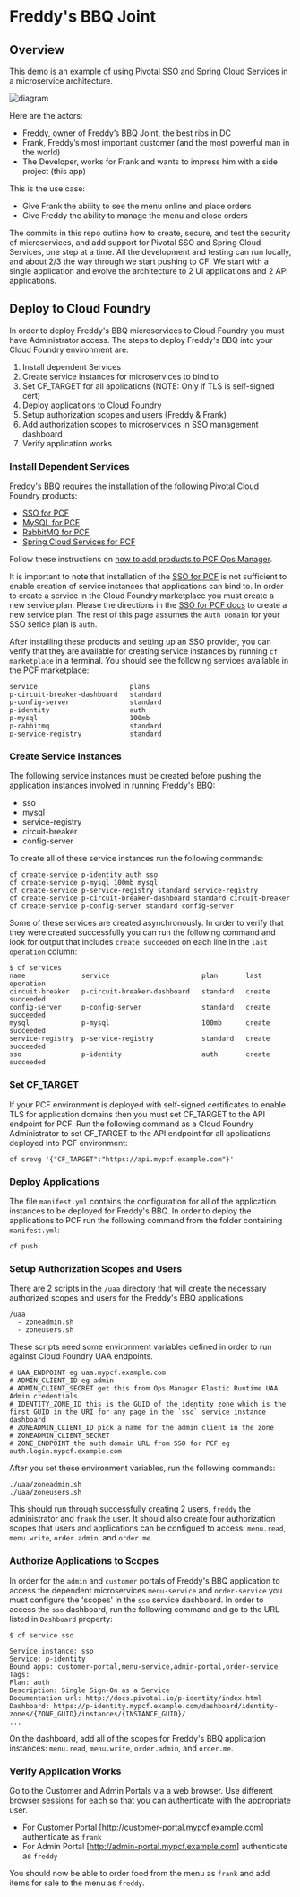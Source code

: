 # Freddy's BBQ Joint

## Overview

This demo is an example of using Pivotal SSO and Spring Cloud Services in a microservice architecture.

![diagram](docs/diagram.gif "Diagram")

Here are the actors:
- Freddy, owner of Freddy’s BBQ Joint, the best ribs in DC
- Frank, Freddy’s most important customer (and the most powerful man in the world)
- The Developer, works for Frank and wants to impress him with a side project (this app)

This is the use case:
- Give Frank the ability to see the menu online and place orders
- Give Freddy the ability to manage the menu and close orders

The commits in this repo outline how to create, secure, and test the security of microservices, and add support for Pivotal SSO and Spring Cloud Services, one step at a time. All the development and testing can run locally, and about 2/3 the way through we start pushing to CF. We start with a single application and evolve the architecture to 2 UI applications and 2 API applications.

## Deploy to Cloud Foundry

In order to deploy Freddy's BBQ microservices to Cloud Foundry you must have Administrator access. The steps to deploy Freddy's BBQ into your Cloud Foundry environment are:

1. Install dependent Services
2. Create service instances for microservices to bind to
3. Set CF_TARGET for all applications (NOTE: Only if TLS is self-signed cert)
4. Deploy applications to Cloud Foundry
5. Setup authorization scopes and users (Freddy & Frank)
6. Add authorization scopes to microservices in SSO management dashboard
7. Verify application works

### Install Dependent Services

Freddy's BBQ requires the installation of the following Pivotal Cloud Foundry products:

* [SSO for PCF](https://network.pivotal.io/products/p-identity)
* [MySQL for PCF](https://network.pivotal.io/products/p-mysql)
* [RabbitMQ for PCF](https://network.pivotal.io/products/pivotal-rabbitmq-service)
* [Spring Cloud Services for PCF](https://network.pivotal.io/products/p-spring-cloud-services)

Follow these instructions on [how to add products to PCF Ops Manager](http://docs.pivotal.io/pivotalcf/1-8/customizing/add-delete.html).

It is important to note that installation of the [SSO for PCF](https://network.pivotal.io/products/p-identity) is not sufficient to enable creation of service instances that applications can bind to. In order to create a service in the Cloud Foundry marketplace you must create a new service plan. Please the directions in the [SSO for PCF docs](http://docs.pivotal.io/p-identity/1-8/getting-started.html) to create a new service plan. The rest of this page assumes the `Auth Domain` for your SSO serice plan is `auth`.

After installing these products and setting up an SSO provider, you can verify that they are available for creating service instances by running `cf marketplace` in a terminal. You should see the following services available in the PCF marketplace:

```
service                       plans
p-circuit-breaker-dashboard   standard
p-config-server               standard
p-identity                    auth
p-mysql                       100mb
p-rabbitmq                    standard
p-service-registry            standard
```

### Create Service instances

The following service instances must be created before pushing the application instances involved in running Freddy's BBQ:

* sso
* mysql
* service-registry
* circuit-breaker
* config-server

To create all of these service instances run the following commands:

```
cf create-service p-identity auth sso
cf create-service p-mysql 100mb mysql
cf create-service p-service-registry standard service-registry
cf create-service p-circuit-breaker-dashboard standard circuit-breaker
cf create-service p-config-server standard config-server
```

Some of these services are created asynchronously. In order to verify that they were created successfully you can run the following command and look for output that includes `create succeeded` on each line in the `last operation` column:

```
$ cf services
name              service                       plan       last operation
circuit-breaker   p-circuit-breaker-dashboard   standard   create succeeded
config-server     p-config-server               standard   create succeeded
mysql             p-mysql                       100mb      create succeeded
service-registry  p-service-registry            standard   create succeeded
sso               p-identity                    auth       create succeeded
```

### Set CF_TARGET

If your PCF environment is deployed with self-signed certificates to enable TLS for application domains then you must set CF_TARGET to the API endpoint for PCF. Run the following command as a Cloud Foundry Administrator to set CF_TARGET to the API endpoint for all applications deployed into PCF environment:

```
cf srevg '{"CF_TARGET":"https://api.mypcf.example.com"}'
```
### Deploy Applications

The file `manifest.yml` contains the configuration for all of the application instances to be deployed for Freddy's BBQ. In order to deploy the applications to PCF run the following command from the folder containing `manifest.yml`:

```
cf push
```

### Setup Authorization Scopes and Users

There are 2 scripts in the `/uaa` directory that will create the necessary authorized scopes and users for the Freddy's BBQ applications:

```
/uaa
  - zoneadmin.sh
  - zoneusers.sh
```

These scripts need some environment variables defined in order to run against Cloud Foundry UAA endpoints.

```
# UAA_ENDPOINT eg uaa.mypcf.example.com
# ADMIN_CLIENT_ID eg admin
# ADMIN_CLIENT_SECRET get this from Ops Manager Elastic Runtime UAA Admin credentials
# IDENTITY_ZONE_ID this is the GUID of the identity zone which is the first GUID in the URI for any page in the `sso` service instance dashboard
# ZONEADMIN_CLIENT_ID pick a name for the admin client in the zone
# ZONEADMIN_CLIENT_SECRET
# ZONE_ENDPOINT the auth domain URL from SSO for PCF eg auth.login.mypcf.example.com
```

After you set these environment variables, run the following commands:

```
./uaa/zoneadmin.sh
./uaa/zoneusers.sh
```

This should run through successfully creating 2 users, `freddy` the administrator and `frank` the user. It should also create four authorization scopes that users and applications can be configued to access: `menu.read`, `menu.write`, `order.admin`, and `order.me`.

### Authorize Applications to Scopes

In order for the `admin` and `customer` portals of Freddy's BBQ application to access the dependent microservices `menu-service` and `order-service` you must configure the 'scopes' in the `sso` service dashboard. In order to access the `sso` dashboard, run the following command and go to the URL listed in `Dashboard` property:

```
$ cf service sso

Service instance: sso
Service: p-identity
Bound apps: customer-portal,menu-service,admin-portal,order-service
Tags:
Plan: auth
Description: Single Sign-On as a Service
Documentation url: http://docs.pivotal.io/p-identity/index.html
Dashboard: https://p-identity.mypcf.example.com/dashboard/identity-zones/{ZONE_GUID}/instances/{INSTANCE_GUID}/
...
```
On the dashboard, add all of the scopes for Freddy's BBQ application instances: `menu.read`, `menu.write`, `order.admin`, and `order.me`.

### Verify Application Works

Go to the Customer and Admin Portals via a web browser. Use different browser sessions for each so that you can authenticate with the appropriate user.

* For Customer Portal [http://customer-portal.mypcf.example.com] authenticate as `frank`
* For Admin Portal [http://admin-portal.mypcf.example.com] authenticate as `freddy`

You should now be able to order food from the menu as `frank` and add items for sale to the menu as `freddy`.

